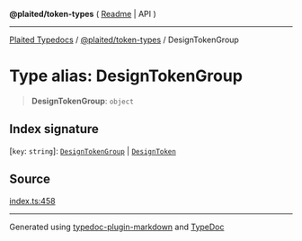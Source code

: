 **@plaited/token-types** ( [Readme](../README.md) \| API )

***

[Plaited Typedocs](../../../modules.md) / [@plaited/token-types](../modules.md) / DesignTokenGroup

# Type alias: DesignTokenGroup

> **DesignTokenGroup**: `object`

## Index signature

 \[`key`: `string`\]: [`DesignTokenGroup`](DesignTokenGroup.md) \| [`DesignToken`](DesignToken.md)

## Source

[index.ts:458](https://github.com/plaited/plaited/blob/317e868/libs/token-types/src/index.ts#L458)

***

Generated using [typedoc-plugin-markdown](https://www.npmjs.com/package/typedoc-plugin-markdown) and [TypeDoc](https://typedoc.org/)
